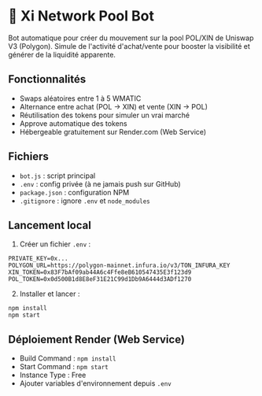 # 🤖 Xi Network Pool Bot

Bot automatique pour créer du mouvement sur la pool POL/XIN de Uniswap V3 (Polygon).
Simule de l'activité d'achat/vente pour booster la visibilité et générer de la liquidité apparente.

## Fonctionnalités

- Swaps aléatoires entre 1 à 5 WMATIC
- Alternance entre achat (POL → XIN) et vente (XIN → POL)
- Réutilisation des tokens pour simuler un vrai marché
- Approve automatique des tokens
- Hébergeable gratuitement sur Render.com (Web Service)

## Fichiers

- `bot.js` : script principal
- `.env` : config privée (à ne jamais push sur GitHub)
- `package.json` : configuration NPM
- `.gitignore` : ignore `.env` et `node_modules`

## Lancement local

1. Créer un fichier `.env` :

```
PRIVATE_KEY=0x...
POLYGON_URL=https://polygon-mainnet.infura.io/v3/TON_INFURA_KEY
XIN_TOKEN=0x83F7bAf09ab44A6c4Ffe8eB610547435E3f123d9
POL_TOKEN=0x0d500B1d8E8eF31E21C99d1Db9A6444d3ADf1270
```

2. Installer et lancer :

```
npm install
npm start
```

## Déploiement Render (Web Service)

- Build Command : `npm install`
- Start Command : `npm start`
- Instance Type : Free
- Ajouter variables d'environnement depuis `.env`
